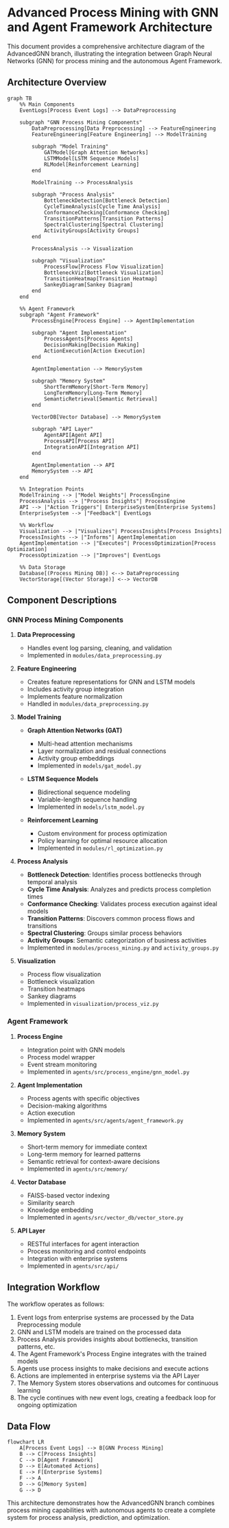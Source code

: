 # Advanced Process Mining with GNN and Agent Framework Architecture

This document provides a comprehensive architecture diagram of the AdvancedGNN branch, illustrating the integration between Graph Neural Networks (GNN) for process mining and the autonomous Agent Framework.

## Architecture Overview

```mermaid
graph TB
    %% Main Components
    EventLogs[Process Event Logs] --> DataPreprocessing
    
    subgraph "GNN Process Mining Components"
        DataPreprocessing[Data Preprocessing] --> FeatureEngineering
        FeatureEngineering[Feature Engineering] --> ModelTraining
        
        subgraph "Model Training"
            GATModel[Graph Attention Networks]
            LSTMModel[LSTM Sequence Models]
            RLModel[Reinforcement Learning]
        end
        
        ModelTraining --> ProcessAnalysis
        
        subgraph "Process Analysis"
            BottleneckDetection[Bottleneck Detection]
            CycleTimeAnalysis[Cycle Time Analysis]
            ConformanceChecking[Conformance Checking]
            TransitionPatterns[Transition Patterns]
            SpectralClustering[Spectral Clustering]
            ActivityGroups[Activity Groups]
        end
        
        ProcessAnalysis --> Visualization
        
        subgraph "Visualization"
            ProcessFlow[Process Flow Visualization]
            BottleneckViz[Bottleneck Visualization]
            TransitionHeatmap[Transition Heatmap]
            SankeyDiagram[Sankey Diagram]
        end
    end
    
    %% Agent Framework
    subgraph "Agent Framework"
        ProcessEngine[Process Engine] --> AgentImplementation
        
        subgraph "Agent Implementation"
            ProcessAgents[Process Agents]
            DecisionMaking[Decision Making]
            ActionExecution[Action Execution]
        end
        
        AgentImplementation --> MemorySystem
        
        subgraph "Memory System"
            ShortTermMemory[Short-Term Memory]
            LongTermMemory[Long-Term Memory]
            SemanticRetrieval[Semantic Retrieval]
        end
        
        VectorDB[Vector Database] --> MemorySystem
        
        subgraph "API Layer"
            AgentAPI[Agent API]
            ProcessAPI[Process API]
            IntegrationAPI[Integration API]
        end
        
        AgentImplementation --> API
        MemorySystem --> API
    end
    
    %% Integration Points
    ModelTraining --> |"Model Weights"| ProcessEngine
    ProcessAnalysis --> |"Process Insights"| ProcessEngine
    API --> |"Action Triggers"| EnterpriseSystem[Enterprise Systems]
    EnterpriseSystem --> |"Feedback"| EventLogs
    
    %% Workflow
    Visualization --> |"Visualizes"| ProcessInsights[Process Insights]
    ProcessInsights --> |"Informs"| AgentImplementation
    AgentImplementation --> |"Executes"| ProcessOptimization[Process Optimization]
    ProcessOptimization --> |"Improves"| EventLogs
    
    %% Data Storage
    Database[(Process Mining DB)] <--> DataPreprocessing
    VectorStorage[(Vector Storage)] <--> VectorDB
```

## Component Descriptions

### GNN Process Mining Components

1. **Data Preprocessing**
   - Handles event log parsing, cleaning, and validation
   - Implemented in `modules/data_preprocessing.py`

2. **Feature Engineering**
   - Creates feature representations for GNN and LSTM models
   - Includes activity group integration
   - Implements feature normalization
   - Handled in `modules/data_preprocessing.py`

3. **Model Training**
   - **Graph Attention Networks (GAT)**
     - Multi-head attention mechanisms
     - Layer normalization and residual connections
     - Activity group embeddings
     - Implemented in `models/gat_model.py`
   
   - **LSTM Sequence Models**
     - Bidirectional sequence modeling
     - Variable-length sequence handling
     - Implemented in `models/lstm_model.py`
   
   - **Reinforcement Learning**
     - Custom environment for process optimization
     - Policy learning for optimal resource allocation
     - Implemented in `modules/rl_optimization.py`

4. **Process Analysis**
   - **Bottleneck Detection**: Identifies process bottlenecks through temporal analysis
   - **Cycle Time Analysis**: Analyzes and predicts process completion times
   - **Conformance Checking**: Validates process execution against ideal models
   - **Transition Patterns**: Discovers common process flows and transitions
   - **Spectral Clustering**: Groups similar process behaviors
   - **Activity Groups**: Semantic categorization of business activities
   - Implemented in `modules/process_mining.py` and `activity_groups.py`

5. **Visualization**
   - Process flow visualization
   - Bottleneck visualization
   - Transition heatmaps
   - Sankey diagrams
   - Implemented in `visualization/process_viz.py`

### Agent Framework

1. **Process Engine**
   - Integration point with GNN models
   - Process model wrapper
   - Event stream monitoring
   - Implemented in `agents/src/process_engine/gnn_model.py`

2. **Agent Implementation**
   - Process agents with specific objectives
   - Decision-making algorithms
   - Action execution
   - Implemented in `agents/src/agents/agent_framework.py`

3. **Memory System**
   - Short-term memory for immediate context
   - Long-term memory for learned patterns
   - Semantic retrieval for context-aware decisions
   - Implemented in `agents/src/memory/`

4. **Vector Database**
   - FAISS-based vector indexing
   - Similarity search
   - Knowledge embedding
   - Implemented in `agents/src/vector_db/vector_store.py`

5. **API Layer**
   - RESTful interfaces for agent interaction
   - Process monitoring and control endpoints
   - Integration with enterprise systems
   - Implemented in `agents/src/api/`

## Integration Workflow

The workflow operates as follows:

1. Event logs from enterprise systems are processed by the Data Preprocessing module
2. GNN and LSTM models are trained on the processed data
3. Process Analysis provides insights about bottlenecks, transition patterns, etc.
4. The Agent Framework's Process Engine integrates with the trained models
5. Agents use process insights to make decisions and execute actions
6. Actions are implemented in enterprise systems via the API Layer
7. The Memory System stores observations and outcomes for continuous learning
8. The cycle continues with new event logs, creating a feedback loop for ongoing optimization

## Data Flow

```mermaid
flowchart LR
    A[Process Event Logs] --> B[GNN Process Mining]
    B --> C[Process Insights]
    C --> D[Agent Framework]
    D --> E[Automated Actions]
    E --> F[Enterprise Systems]
    F --> A
    D --> G[Memory System]
    G --> D
```

This architecture demonstrates how the AdvancedGNN branch combines process mining capabilities with autonomous agents to create a complete system for process analysis, prediction, and optimization. 